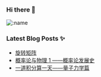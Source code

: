 ### Hi there 👋



![:name](https://count.getloli.com/get/@IndigoVoid?theme=moebooru)


### Latest Blog Posts ✨
<!-- BLOG-POST-LIST:START -->
- [旋转矩阵](http://yoursite.com/2024/05/31/%E6%97%8B%E8%BD%AC%E7%9F%A9%E9%98%B5-1/)
- [概率论与物理 1 ——概率论发展史](http://yoursite.com/2024/05/10/%E6%A6%82%E7%8E%87%E8%AE%BA%E5%8F%91%E5%B1%95%E5%8F%B2/)
- [一道积分算一天——量子力学篇](http://yoursite.com/2020/12/03/qmIntegrate/)
<!-- BLOG-POST-LIST:END -->

<!--
**IndigoVoid/IndigoVoid** is a ✨ _special_ ✨ repository because its `README.md` (this file) appears on your GitHub profile.

# stats
![info](https://github-readme-stats.vercel.app/api?username=IndigoVoid&show_icons=true&count_private=true&hide=prs&theme=default_repocard)
可选主题: dark, radical, merko, gruvbox, tokyonight, onedark, cobalt, synthwave, highcontrast, dracula
Here are some ideas to get you started:

# counter
style1
![visit counter](https://komarev.com/ghpvc/?username=IndigoVoid)

style2
![:name](https://count.getloli.com/get/@IndigoVoid?theme=moebooru)
https://replit.com/@journeyad/Moe-Counter


- 🔭 I’m currently working on ...
- 🌱 I’m currently learning ...
- 👯 I’m looking to collaborate on ...
- 🤔 I’m looking for help with ...
- 💬 Ask me about ...
- 📫 How to reach me: ...
- 😄 Pronouns: ...
- ⚡ Fun fact: ...
-->
